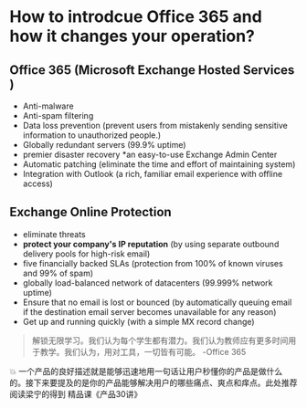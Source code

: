 # How to introdcue Office 365 and how it changes your operation? 

## Office 365 (Microsoft Exchange Hosted Services )
* Anti-malware 
* Anti-spam filtering
* Data loss prevention (prevent users from mistakenly sending sensitive information to unauthorized people.) 
* Globally redundant servers (99.9% uptime) 
* premier disaster recovery
*an easy-to-use Exchange Admin Center
* Automatic patching (eliminate the time and effort of maintaining system)
* Integration with Outlook (a rich, familiar email experience with offline access)

## Exchange Online Protection 
- eliminate threats 
- **protect your company's IP reputation** (by using separate outbound delivery pools for high-risk email)
- five financially backed SLAs (protection from 100% of known viruses and 99% of spam)
- globally load-balanced network of datacenters (99.999% network uptime)
- Ensure that no email is lost or bounced (by automatically queuing email if the destination email server becomes unavailable for any reason)
- Get up and running quickly (with a simple MX record change)

> 解锁无限学习。我们认为每个学生都有潜力。我们认为教师应有更多时间用于教学。我们认为，用对工具，一切皆有可能。
> -Office 365

:boom:
一个产品的良好描述就是能够迅速地用一句话让用户秒懂你的产品是做什么的。接下来要提及的是你的产品能够解决用户的哪些痛点、爽点和痒点。此处推荐阅读梁宁的得到
精品课《产品30讲》
